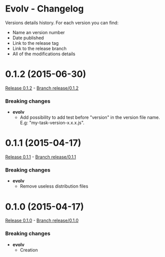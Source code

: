 # Evolv - Changelog

Versions details history. For each version you can find:
* Name an version number
* Date published
* Link to the release tag
* Link to the release branch
* All of the modifications details

<a name="0.1.2"></a>
# 0.1.2 (2015-06-30)

[Release 0.1.2](https://github.com/XavierBoubert/evolv/releases/tag/0.1.2) -
[Branch release/0.1.2](https://github.com/XavierBoubert/evolv/tree/0.1.2)

### Breaking changes

- **evolv**
  - Add possibility to add test before "version" in the version file name. E.g: "my-task-version-x.x.x.js".

<a name="0.1.1"></a>
# 0.1.1 (2015-04-17)

[Release 0.1.1](https://github.com/XavierBoubert/evolv/releases/tag/0.1.1) -
[Branch release/0.1.1](https://github.com/XavierBoubert/evolv/tree/0.1.1)

### Breaking changes

- **evolv**
  - Remove useless distribution files


<a name="0.1.0"></a>
# 0.1.0 (2015-04-17)

[Release 0.1.0](https://github.com/XavierBoubert/evolv/releases/tag/0.1.0) -
[Branch release/0.1.0](https://github.com/XavierBoubert/evolv/tree/0.1.0)

### Breaking changes

- **evolv**
  - Creation
